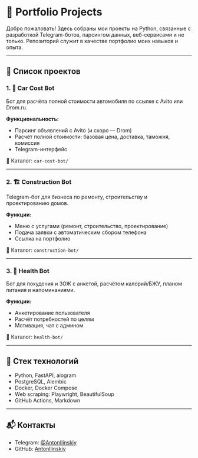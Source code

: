 # 🚀 Portfolio Projects

Добро пожаловать! Здесь собраны мои проекты на Python, связанные с разработкой Telegram-ботов, парсингом данных, веб-сервисами и не только. Репозиторий служит в качестве портфолио моих навыков и опыта.

---

## 📁 Список проектов

### 1. 🧮 Car Cost Bot

Бот для расчёта полной стоимости автомобиля по ссылке с Avito или Drom.ru.

**Функциональность:**

- Парсинг объявлений с Avito (и скоро — Drom)
- Расчёт полной стоимости: базовая цена, доставка, таможня, комиссия
- Telegram-интерфейс

📂 Каталог: `car-cost-bot/`

---

### 2. 🏗 Construction Bot

Telegram-бот для бизнеса по ремонту, строительству и проектированию домов.

**Функции:**

- Меню с услугами (ремонт, строительство, проектирование)
- Подача заявки с автоматическим сбором телефона
- Ссылка на портфолио

📂 Каталог: `construction-bot/`

---

### 3. 🥗 Health Bot

Бот для похудения и ЗОЖ с анкетой, расчётом калорий/БЖУ, планом питания и напоминаниями.

**Функции:**

- Анкетирование пользователя
- Расчёт потребностей по целям
- Мотивация, чат с админом

📂 Каталог: `health-bot/`

---

## 🧰 Стек технологий

- Python, FastAPI, aiogram
- PostgreSQL, Alembic
- Docker, Docker Compose
- Web scraping: Playwright, BeautifulSoup
- GitHub Actions, Markdown

---

## 📬 Контакты

- Telegram: [@AntonIlinskiy](https://t.me/AntonIlinskiy)
- GitHub: [AntonIlinskiy](https://github.com/AntonIlinskiy)

